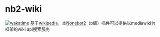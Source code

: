 # nb2-wiki

[![wakatime](https://wakatime.com/badge/user/c7a593a9-08b3-4b3a-96a4-89d3ed7cabd0/project/8595390e-81e5-4c87-93f5-8c598ca49289.svg)](https://wakatime.com/badge/user/c7a593a9-08b3-4b3a-96a4-89d3ed7cabd0/project/8595390e-81e5-4c87-93f5-8c598ca49289)
基于[wikipedia](https://github.com/goldsmith/Wikipedia)，本[Nonebot2](https://github.com/nonebot/nonebot2)（b版）插件可以提供以mediawiki为框架的wiki api搜索服务
